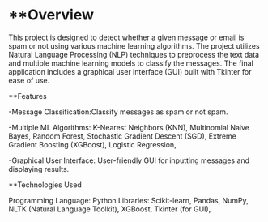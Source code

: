 # **Overview

This project is designed to detect whether a given message or email is spam or not using various machine learning algorithms. The project utilizes Natural Language Processing (NLP) techniques to preprocess the text data and multiple machine learning models to classify the messages. The final application includes a graphical user interface (GUI) built with Tkinter for ease of use.

**Features

-Message Classification:Classify messages as spam or not spam.

-Multiple ML Algorithms: K-Nearest Neighbors (KNN), Multinomial Naive Bayes, Random Forest, Stochastic Gradient Descent (SGD), Extreme Gradient Boosting (XGBoost), Logistic Regression,

-Graphical User Interface: User-friendly GUI for inputting messages and displaying results.

**Technologies Used

Programming Language: Python Libraries: Scikit-learn, Pandas, NumPy, NLTK (Natural Language Toolkit), XGBoost, Tkinter (for GUI),
